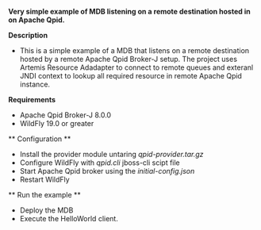 **Very simple example of MDB listening on a remote destination hosted in on Apache Qpid.**

**Description**
 - This is a simple example of a MDB that listens on a remote destination hosted by a remote Apache Qpid Broker-J setup. The project uses Artemis Resource Adadapter to connect to remote queues and exteranl JNDI context to lookup all required resource in remote Apache Qpid instance.

**Requirements**

 - Apache Qpid Broker-J 8.0.0
 - WildFly 19.0 or greater

** Configuration **
 - Install the provider module untaring _qpid-provider.tar.gz_
 - Configure WildFly with _qpid.cli_ jboss-cli scipt file
 - Start Apache Qpid broker using the _initial-config.json_
 - Restart WildFly

** Run the example ** 
 - Deploy the MDB
 - Execute the HelloWorld client.